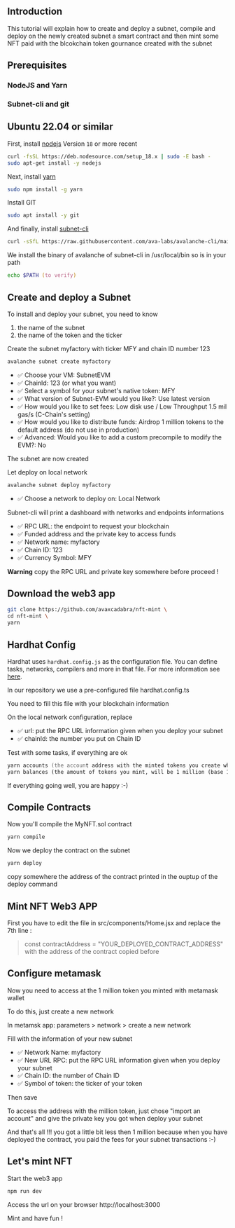 ## Introduction

This tutorial will explain how to create and deploy a subnet, compile and deploy on the newly created subnet a smart contract and then mint some NFT paid with the blcokchain token gournance created with the subnet
    
## Prerequisites

### NodeJS and Yarn
### Subnet-cli and git 
## Ubuntu 22.04 or similar

First, install [nodejs](https://deb.nodesource.com/setup_18.x) Version `18` or more recent
```zsh
curl -fsSL https://deb.nodesource.com/setup_18.x | sudo -E bash -
sudo apt-get install -y nodejs
```
Next, install [yarn](https://yarnpkg.com)

```zsh
sudo npm install -g yarn
```

Install GIT

```zsh
sudo apt install -y git
```

And finally, install [subnet-cli](https://docs.avax.network/quickstart/tools-list#subnet-cli)

```zsh
curl -sSfL https://raw.githubusercontent.com/ava-labs/avalanche-cli/main/scripts/install.sh | sudo sh -s -- -b /usr/local/bin
```

We install the binary of avalanche of subnet-cli in /usr/local/bin so is in your path

```zsh
echo $PATH (to verify)
```

## Create and deploy a Subnet

To install and deploy your subnet, you need to know
1) the name of the subnet
2) the name of the token and the ticker

Create the subnet myfactory with ticker MFY and chain ID number 123

```zsh
avalanche subnet create myfactory
``` 

- ✅ Choose your VM: SubnetEVM
- ✅ ChainId: 123 (or what you want)
- ✅ Select a symbol for your subnet's native token: MFY 
- ✅ What version of Subnet-EVM would you like?: Use latest version
- ✅ How would you like to set fees: Low disk use / Low Throughput 1.5 mil gas/s (C-Chain's setting)
- ✅ How would you like to distribute funds: Airdrop 1 million tokens to the default address (do not use in production)
- ✅ Advanced: Would you like to add a custom precompile to modify the EVM\?: No


The subnet are now created

Let deploy on local network

```zsh
avalanche subnet deploy myfactory
```

- ✅ Choose a network to deploy on: Local Network


Subnet-cli will print a dashboard with networks and endpoints informations
- ✅ RPC URL: the endpoint to request your blockchain
- ✅ Funded address and the private key to access funds
- ✅ Network name:     myfactory
- ✅ Chain ID:         123
- ✅ Currency Symbol:  MFY

**Warning** copy the RPC URL and private key somewhere before proceed !

## Download the web3 app

```zsh
git clone https://github.com/avaxcadabra/nft-mint \
cd nft-mint \
yarn
```

## Hardhat Config

Hardhat uses `hardhat.config.js` as the configuration file. You can define tasks, networks, compilers and more in that file. For more information see [here](https://hardhat.org/config/).

In our repository we use a pre-configured file hardhat.config.ts

You need to fill this file with your blockchain information

On the local network configuration, replace

- ✅ url: put the RPC URL information given when you deploy your subnet
- ✅ chainId: the number you put on Chain ID

Test with some tasks, if everything are ok

```zsh
yarn accounts (the account address with the minted tokens you create when deploy your subnet)
yarn balances (the amount of tokens you mint, will be 1 million (base 18)
```

If everything going well, you are happy :-)
 

## Compile Contracts

Now you'll compile the MyNFT.sol contract

```zsh
yarn compile
```

Now we deploy the contract on the subnet

```zsh
yarn deploy
```
copy somewhere the address of the contract printed in the ouptup of the deploy command

## Mint NFT Web3 APP

First you have to edit the file in src/components/Home.jsx and replace the 7th line :
> const contractAddress = "YOUR_DEPLOYED_CONTRACT_ADDRESS" with the address of the contract copied before

## Configure metamask

Now you need to access at the 1 million token you minted with metamask wallet

To do this, just create a new network

In metamsk app: parameters > network > create a new network

Fill with the information of your new subnet

- ✅ Network Name: myfactory
- ✅ New URL RPC: put the RPC URL information given when you deploy your subnet
- ✅ Chain ID: the number of Chain ID
- ✅ Symbol of token: the ticker of your token

Then save

To access the address with the million token, just chose "import an account" and give the private key you got when deploy your subnet

And that's all !!! you got a little bit less then 1 million because when you have deployed the contract, you paid the fees for your subnet transactions :-)

## Let's mint NFT

Start the web3 app

```zsh
npm run dev
```

Access the url on your browser http://localhost:3000

Mint and have fun !
